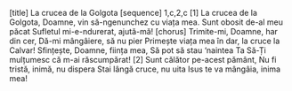 [title] La crucea de la Golgota
[sequence] 1,c,2,c
[1]
La crucea de la Golgota,
Doamne, vin să-ngenunchez cu viața mea.
Sunt obosit de-al meu păcat
Sufletul mi-e-ndurerat, ajută-mă!
[chorus]
Trimite-mi, Doamne, har din cer,
Dă-mi mângâiere, să nu pier
Primește viața mea în dar, la cruce la Calvar!
Sfințește, Doamne, ființa mea,
Să pot să stau ‘naintea Ta
Să-Ți mulțumesc că m-ai răscumpărat!
[2]
Sunt călător pe-acest pământ,
Nu fi tristă, inimă, nu dispera
Stai lângă cruce, nu uita
Isus te va mângâia, inima mea!

